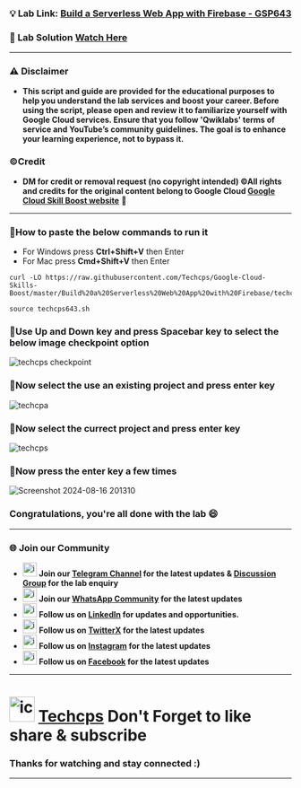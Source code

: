 
### 💡 Lab Link: [Build a Serverless Web App with Firebase - GSP643](https://www.cloudskillsboost.google/focuses/8391?parent=catalog)

### 🚀 Lab Solution [Watch Here](https://youtu.be/76nM-shxs6w)

---

### ⚠️ Disclaimer
- **This script and guide are provided for  the educational purposes to help you understand the lab services and boost your career. Before using the script, please open and review it to familiarize yourself with Google Cloud services. Ensure that you follow 'Qwiklabs' terms of service and YouTube’s community guidelines. The goal is to enhance your learning experience, not to bypass it.**

### ©Credit
- **DM for credit or removal request (no copyright intended) ©All rights and credits for the original content belong to Google Cloud [Google Cloud Skill Boost website](https://www.cloudskillsboost.google/)** 🙏

---

### 🚨How to paste the below commands to run it
- For Windows press **Ctrl+Shift+V** then Enter
- For Mac press **Cmd+Shift+V** then Enter

```
curl -LO https://raw.githubusercontent.com/Techcps/Google-Cloud-Skills-Boost/master/Build%20a%20Serverless%20Web%20App%20with%20Firebase/techcps643.sh

source techcps643.sh
```

### 🚨Use Up and Down key and press Spacebar key to select the below image checkpoint option
![techcps checkpoint](https://github.com/user-attachments/assets/96c4acbf-7369-40f6-b6cf-369c049bf112)

### 🚨Now select the use an existing project and press enter key
![techcpa](https://github.com/user-attachments/assets/eee1472c-f510-408a-9a35-8bdff94c6e4f)

### 🚨Now select the currect project and press enter key
![techcps](https://github.com/user-attachments/assets/2a6c53f6-b9fd-41bf-9dd6-7bb7556e8305)

### 🚨Now press the enter key a few times
![Screenshot 2024-08-16 201310](https://github.com/user-attachments/assets/8f543a02-79b6-487e-910f-0b1eee6986c5)


### Congratulations, you're all done with the lab 😄

---

### 🌐 Join our Community

- <img src="https://github.com/user-attachments/assets/a4a4b767-151c-461d-bca1-da6d4c0cd68a" alt="icon" width="25" height="25"> **Join our [Telegram Channel](https://t.me/Techcps) for the latest updates & [Discussion Group](https://t.me/Techcpschat) for the lab enquiry**
- <img src="https://github.com/user-attachments/assets/aa10b8b2-5424-40bc-8911-7969f29f6dae" alt="icon" width="25" height="25"> **Join our [WhatsApp Community](https://whatsapp.com/channel/0029Va9nne147XeIFkXYv71A) for the latest updates**
- <img src="https://github.com/user-attachments/assets/b9da471b-2f46-4d39-bea9-acdb3b3a23b0" alt="icon" width="25" height="25"> **Follow us on [LinkedIn](https://www.linkedin.com/company/techcps/) for updates and opportunities.**
- <img src="https://github.com/user-attachments/assets/a045f610-775d-432a-b171-97a2d19718e2" alt="icon" width="25" height="25"> **Follow us on [TwitterX](https://twitter.com/Techcps_/) for the latest updates**
- <img src="https://github.com/user-attachments/assets/84e23456-7ed3-402a-a8a9-5d2fb5b44849" alt="icon" width="25" height="25"> **Follow us on [Instagram](https://instagram.com/techcps/) for the latest updates**
- <img src="https://github.com/user-attachments/assets/fc77ddc4-5b3b-42a9-a8da-e5561dce0c70" alt="icon" width="25" height="25"> **Follow us on [Facebook](https://facebook.com/techcps/) for the latest updates**

---

# <img src="https://github.com/user-attachments/assets/6ee41001-c795-467c-8d96-06b56c246b9c" alt="icon" width="45" height="45"> [Techcps](https://www.youtube.com/@techcps) Don't Forget to like share & subscribe

### Thanks for watching and stay connected :)
---
